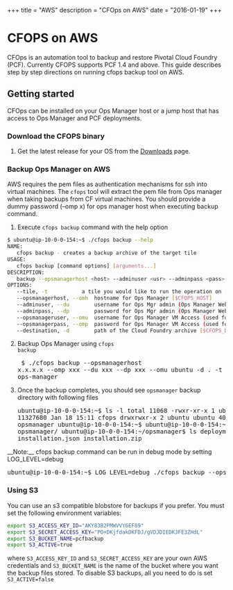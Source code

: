 +++
title = "AWS"
description = "CFOps on AWS"
date = "2016-01-19"
+++

# CFOPS on AWS
CFOps is an automation tool to backup and restore Pivotal Cloud Foundry (PCF). Currently CFOPS supports PCF 1.4 and above.
This guide describes step by step directions on running cfops backup tool on AWS.

## Getting started
CFOps can be installed on your Ops Manager host or a jump host that has access to Ops Manager and PCF deployments.

### Download the CFOPS binary

1. Get the latest release for your OS from the <a class="page-scroll" href="./downloads/release">Downloads</a> page.

### Backup Ops Manager on AWS
AWS requires the pem files as authentication mechanisms for ssh into virtual machines. The `cfops` tool will extract the pem file from Ops manager when taking backups from CF virtual machines. You should provide a dummy password (–omp x) for ops manager host when executing backup command.

1. Execute `cfops backup` command with the help option
```bash
$ ubuntu@ip-10-0-0-154:~$ ./cfops backup --help
NAME:
   cfops backup - creates a backup archive of the target tile
USAGE:
   cfops backup [command options] [arguments...]
DESCRIPTION:
   backup --opsmanagerhost <host> --adminuser <usr> --adminpass <pass> --opsmanageruser <opsuser> --opsmanagerpass <opspass> -d <dir> --tile elastic-runtime
OPTIONS:
   --tile, -t 			a tile you would like to run the operation on [$CFOPS_TILE]
   --opsmanagerhost, --omh 	hostname for Ops Manager [$CFOPS_HOST]
   --adminuser, --du 		username for Ops Mgr admin (Ops Manager WebConsole Credentials) [$CFOPS_ADMIN_USER]
   --adminpass, --dp 		password for Ops Mgr admin (Ops Manager WebConsole Credentials) [$CFOPS_ADMIN_PASS]
   --opsmanageruser, --omu 	username for Ops Manager VM Access (used for ssh connections) [$CFOPS_OM_USER]
   --opsmanagerpass, --omp 	password for Ops Manager VM Access (used for ssh connections) [$CFOPS_OM_PASS]
   --destination, -d 		path of the Cloud Foundry archive [$CFOPS_DEST_PATH]
```

2. Backup Ops Manager using <code>cfops backup</code><pre class='terminal'>
    $ ./cfops backup --opsmanagerhost x.x.x.x --omp xxx  --du xxx --dp xxx --omu ubuntu -d . -t ops-manager
</pre>

3. Once the backup completes, you should see <code>opsmanager</code> backup directory with following files <pre class='terminal'>
ubuntu@ip-10-0-0-154:~$ ls -l
total 11068
-rwxr-xr-x 1 ubuntu ubuntu 11327680 Jan 18 15:11 cfops
drwxrwxr-x 2 ubuntu ubuntu     4096 Jan 18 19:38 opsmanager
ubuntu@ip-10-0-0-154:~$
ubuntu@ip-10-0-0-154:~$ cd opsmanager/
ubuntu@ip-10-0-0-154:~/opsmanager$ ls
deployments.tar.gz  installation.json  installation.zip
</pre>
__Note:__  cfops backup command can be run in debug mode by setting LOG_LEVEL=debug <pre class='terminal'>
ubuntu@ip-10-0-0-154:~$ LOG_LEVEL=debug ./cfops backup --opsmanagerhost xx.xx.xx.xx --omp x --du xxx --dp xxx --omu ubuntu -d . -t ops-manager
</pre>

### Using S3

You can use an s3 compatible blobstore for backups if you prefer. You must set the following environment variables:
```bash
export S3_ACCESS_KEY_ID="AKY83B2PMWVVY6EF89"
export S3_SECRET_ACCESS_KEY="PO+DKjfdakDKFDJ/gVDJDIEDKJFE3ZHdL"
export S3_BUCKET_NAME=pcfbackup
export S3_ACTIVE=true
```
where `S3_ACCESS_KEY_ID` and `S3_SECRET_ACCESS_KEY` are your own AWS credentials and `S3_BUCKET_NAME` is the name of the bucket where you want the backup files stored.
To disable S3 backups, all you need to do is set `S3_ACTIVE=false`
